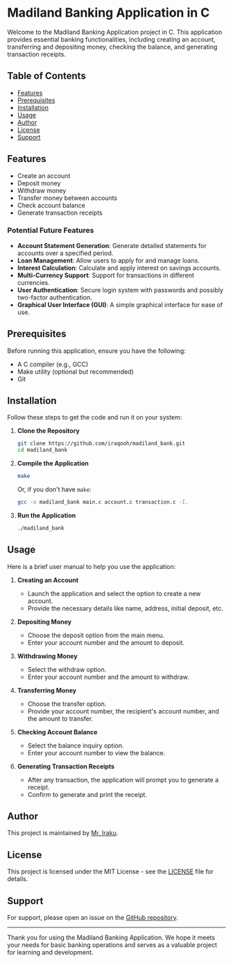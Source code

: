 # Madiland Banking Application in C

Welcome to the Madiland Banking Application project in C. This application provides essential banking functionalities, including creating an account, transferring and depositing money, checking the balance, and generating transaction receipts.

## Table of Contents
- [Features](#features)
- [Prerequisites](#prerequisites)
- [Installation](#installation)
- [Usage](#usage)
- [Author](#author)
- [License](#license)
- [Support](#support)

## Features
- Create an account
- Deposit money
- Withdraw money
- Transfer money between accounts
- Check account balance
- Generate transaction receipts

### Potential Future Features
- **Account Statement Generation**: Generate detailed statements for accounts over a specified period.
- **Loan Management**: Allow users to apply for and manage loans.
- **Interest Calculation**: Calculate and apply interest on savings accounts.
- **Multi-Currency Support**: Support for transactions in different currencies.
- **User Authentication**: Secure login system with passwords and possibly two-factor authentication.
- **Graphical User Interface (GUI)**: A simple graphical interface for ease of use.

## Prerequisites
Before running this application, ensure you have the following:
- A C compiler (e.g., GCC)
- Make utility (optional but recommended)
- Git

## Installation
Follow these steps to get the code and run it on your system:

1. **Clone the Repository**
    ```sh
    git clone https://github.com/iraqooh/madiland_bank.git
    cd madiland_bank
    ```

2. **Compile the Application**
    ```sh
    make
    ```
    Or, if you don't have `make`:
    ```sh
    gcc -o madiland_bank main.c account.c transaction.c -I.
    ```

3. **Run the Application**
    ```sh
    ./madiland_bank
    ```

## Usage
Here is a brief user manual to help you use the application:

1. **Creating an Account**
    - Launch the application and select the option to create a new account.
    - Provide the necessary details like name, address, initial deposit, etc.

2. **Depositing Money**
    - Choose the deposit option from the main menu.
    - Enter your account number and the amount to deposit.

3. **Withdrawing Money**
    - Select the withdraw option.
    - Enter your account number and the amount to withdraw.

4. **Transferring Money**
    - Choose the transfer option.
    - Provide your account number, the recipient's account number, and the amount to transfer.

5. **Checking Account Balance**
    - Select the balance inquiry option.
    - Enter your account number to view the balance.

6. **Generating Transaction Receipts**
    - After any transaction, the application will prompt you to generate a receipt.
    - Confirm to generate and print the receipt.

## Author
This project is maintained by [Mr. Iraku](https://github.com/iraqooh/).

## License
This project is licensed under the MIT License - see the [LICENSE](LICENSE) file for details.

## Support
For support, please open an issue on the [GitHub repository](https://github.com/iraqooh/madiland_bank/issues).

---

Thank you for using the Madiland Banking Application. We hope it meets your needs for basic banking operations and serves as a valuable project for learning and development.
